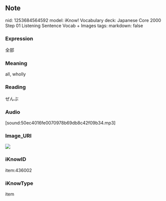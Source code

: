 ## Note
nid: 1253684564592
model: iKnow! Vocabulary
deck: Japanese Core 2000 Step 01 Listening Sentence Vocab + Images
tags: 
markdown: false

### Expression
全部

### Meaning
all, wholly

### Reading
ぜんぶ

### Audio
[sound:50ec4016fe0070978b69db8c42f09b34.mp3]

### Image_URI
<!DOCTYPE html>
<title></title>
<img src="185b806e32645fb2dc7ad26137373315.jpg">



### iKnowID
item:436002

### iKnowType
item
